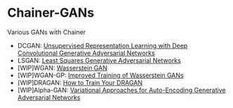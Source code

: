 # Chainer-GANs
Various GANs with Chainer

* DCGAN: [Unsupervised Representation Learning with Deep Convolutional Generative Adversarial Networks](https://arxiv.org/abs/1511.06434)
* LSGAN: [Least Squares Generative Adversarial Networks](https://arxiv.org/abs/1611.04076)
* [WIP]WGAN: [Wasserstein GAN](https://arxiv.org/abs/1701.07875)
* [WIP]WGAN-GP: [Improved Training of Wasserstein GANs](https://arxiv.org/abs/1704.00028)
* [WIP]DRAGAN: [How to Train Your DRAGAN](https://arxiv.org/abs/1705.07215)
* [WIP]Alpha-GAN: [Variational Approaches for Auto-Encoding Generative Adversarial Networks](https://arxiv.org/abs/1706.04987)
